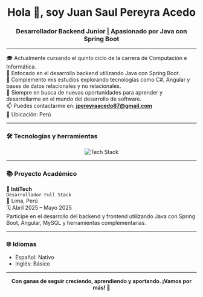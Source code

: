 <h1 align="center">Hola 👋, soy Juan Saul Pereyra Acedo</h1>
<h3 align="center">Desarrollador Backend Junior | Apasionado por Java con Spring Boot</h3>

---

🎓 Actualmente cursando el quinto ciclo de la carrera de Computación e Informática.  
🚀 Enfocado en el desarrollo backend utilizando Java con Spring Boot.  
🧠 Complemento mis estudios explorando tecnologías como C#, Angular y bases de datos relacionales y no relacionales.  
🌱 Siempre en busca de nuevas oportunidades para aprender y desarrollarme en el mundo del desarrollo de software.  
📫 Puedes contactarme en: **jpereyraacedo87@gmail.com**  
📍 Ubicación: Perú

---

### 🛠️ Tecnologías y herramientas

<div align="center">
  <img src="https://skillicons.dev/icons?i=java,spring,cs,dotnet,angular,html,css,js,mysql,mongodb,postman,kotlin" alt="Tech Stack" />
</div>

---

### 📚 Proyecto Académico

**💼 IntiTech**  
`Desarrollador Full Stack`  
📍 Lima, Perú  
🗓️ Abril 2025 – Mayo 2025  
Participé en el desarrollo del backend y frontend utilizando Java con Spring Boot, Angular, MySQL y herramientas complementarias.

---

### 🌐 Idiomas

- Español: Nativo  
- Inglés: Básico

---
<div align="center">
  <strong>Con ganas de seguir creciendo, aprendiendo y aportando. ¡Vamos por más! 🚀</strong>
</div>

